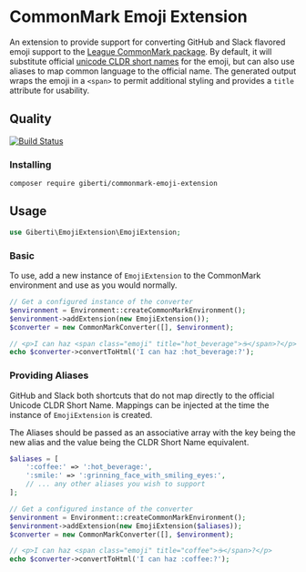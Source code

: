 # CommonMark Emoji Extension

An extension to provide support for converting GitHub and Slack flavored emoji support to the [League CommonMark package](https://commonmark.thephpleague.com/).
By default, it will substitute official [unicode CLDR short names](http://unicode.org/emoji/charts/full-emoji-list.html) for the emoji, but can also use aliases to map common language to the official name.
The generated output wraps the emoji in a `<span>` to permit additional styling and provides a `title` attribute for usability.

## Quality

[![Build Status](https://travis-ci.com/giberti/commonmark-emoji-extension.svg?branch=master)](https://travis-ci.com/giberti/commonmark-emoji-extension)

### Installing

```
composer require giberti/commonmark-emoji-extension
```

## Usage

```php
use Giberti\EmojiExtension\EmojiExtension;
```

### Basic

To use, add a new instance of `EmojiExtension` to the CommonMark environment and use as you would normally.

```php
// Get a configured instance of the converter
$environment = Environment::createCommonMarkEnvironment();
$environment->addExtension(new EmojiExtension());
$converter = new CommonMarkConverter([], $environment);

// <p>I can haz <span class="emoji" title="hot_beverage">☕</span>?</p>
echo $converter->convertToHtml('I can haz :hot_beverage:?');
```

### Providing Aliases

GitHub and Slack both shortcuts that do not map directly to the official Unicode CLDR Short Name. Mappings can be injected at the time the instance of `EmojiExtension` is created.

The Aliases should be passed as an associative array with the key being the new alias and the value being the CLDR Short Name equivalent.

```php
$aliases = [
    ':coffee:' => ':hot_beverage:',
    ':smile:' => ':grinning_face_with_smiling_eyes:',
    // ... any other aliases you wish to support
];

// Get a configured instance of the converter
$environment = Environment::createCommonMarkEnvironment();
$environment->addExtension(new EmojiExtension($aliases));
$converter = new CommonMarkConverter([], $environment);

// <p>I can haz <span class="emoji" title="coffee">☕</span>?</p>
echo $converter->convertToHtml('I can haz :coffee:?');
```
